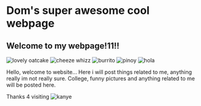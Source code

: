 # Dom's super awesome cool webpage

## Welcome to my webpage!11!!
![lovely oatcake](https://timetocookonline.files.wordpress.com/2016/12/staffsoatcakes.jpg)
![cheeze whizz](https://i.postimg.cc/kDm2ms9p/533-E8-C2-B-D1-C6-48-AD-93-FF-C658-F763051-F.jpg)
![burrito](https://i.postimg.cc/6TWBcmBt/IMG-0288.jpg)
![pinoy](https://i.ibb.co/KzKkhHq/IMG-3879.jpg)
![hola](https://i.ibb.co/cyfGbzh/IMG-4054.jpg)


Hello, welcome to website...
Here i will post things related to me, anything really im not really sure.
College, funny pictures and anything related to me will be posted here.

Thanks 4 visiting
![kanye](https://i.ytimg.com/vi/AEcmLCEk_iw/maxresdefault.jpg)
